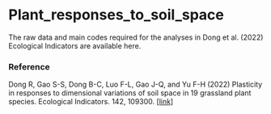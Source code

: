 # Plant_responses_to_soil_space
The raw data and main codes required for the analyses in Dong et al. (2022) Ecological Indicators are available here.

### Reference
Dong R, Gao S-S, Dong B-C, Luo F-L, Gao J-Q, and Yu F-H (2022) Plasticity in responses to dimensional variations of soil space in 19 grassland plant species. Ecological Indicators. 142, 109300. [[link]](https://www.sciencedirect.com/science/article/pii/S1470160X22007725)
